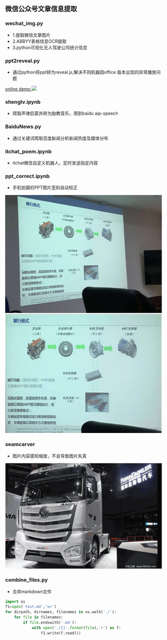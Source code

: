 ## 微信公众号文章信息提取

### wechat_img.py

- 1.提取微信文章图片
- 2.ABBYY表格信息OCR提取
- 3.python可视化无人驾驶公司统计信息

### ppt2reveal.py

- 通过python将ppt转为reveal.js,解决不同机器因office 版本出现的异常播放问题

[online demo ](https://baifengbai.github.io/2_reveal)
![](./img/ppt.gif)

### shenglv.ipynb

- 爬取声律启蒙并转为胎教音乐，用到baidu aip-speech

### BaiduNews.py

- 通过关键词爬取百度新闻分析新闻热度及媒体分布


### itchat_poem.ipynb

- itchat微信自定义机器人，定时发送指定内容

### ppt_correct.ipynb

- 手机拍摄的PPT图片歪斜自动校正

![](./img/ppt0.jpg)
![](./img/ppt1.jpg)

### seamcarver 

- 图片内容感知缩放，不会导致图片失真

![](./img/truck.gif)

### combine_files.py

- 合并markdown文件

```python
import os
f1=open('test.md','w+')
for dirpath, dirnames, filenames in os.walk('./'):
    for file in filenames:
        if file.endswith('.md'):
            with open('./{}'.format(file),'r') as f:
                f1.write(f.read())
```
